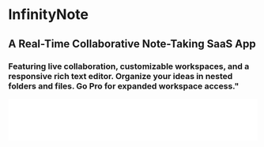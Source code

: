 # InfinityNote

## A Real-Time Collaborative Note-Taking SaaS App

### Featuring live collaboration, customizable workspaces, and a responsive rich text editor. Organize your ideas in nested folders and files. Go Pro for expanded workspace access."

![Alt text for the image](/public/brandLogo.png)
